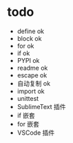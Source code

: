# todo


- define ok
- block ok
- for ok
- if  ok
- PYPI ok
- readme ok
- escape ok
- 自动复制 ok
- import ok
- unittest
- SublimeText 插件
- if 嵌套
- for 嵌套
- VSCode 插件
